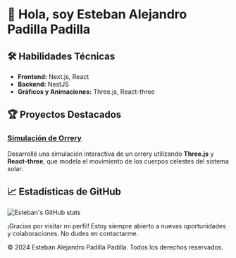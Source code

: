 # 👋 Hola, soy Esteban Alejandro Padilla Padilla

<!-- ![Banner de Perfil](https://your-banner-image-url.com) <!-- Reemplaza con tu imagen de banner preferida -->

## 🛠️ Habilidades Técnicas

- **Frontend:** Next.js, React
- **Backend:** NestJS
- **Gráficos y Animaciones:** Three.js, React-three

## 🏆 Proyectos Destacados

### [Simulación de Orrery](https://github.com/EstebanAP1/near-space)
Desarrollé una simulación interactiva de un orrery utilizando **Three.js** y **React-three**, que modela el movimiento de los cuerpos celestes del sistema solar.

## 📈 Estadísticas de GitHub

![Esteban's GitHub stats](https://github-readme-stats.vercel.app/api?username=EstebanAP1&show_icons=true&theme=radical)

¡Gracias por visitar mi perfil! Estoy siempre abierto a nuevas oportunidades y colaboraciones. No dudes en contactarme.

© 2024 Esteban Alejandro Padilla Padilla. Todos los derechos reservados.
